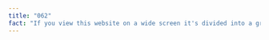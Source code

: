```yaml
---
title: "062"
fact: "If you view this website on a wide screen it's divided into a grid of 3 columns. You'll notice some grey 'ghost-like' blobs in each corner. This is an illusion called the 'Hermann grid illusion'. I hope it doesn't bother you!"
---
```

